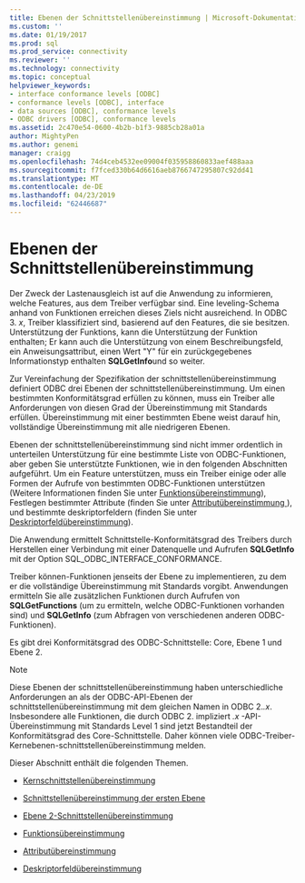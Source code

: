 ```yaml
---
title: Ebenen der Schnittstellenübereinstimmung | Microsoft-Dokumentation
ms.custom: ''
ms.date: 01/19/2017
ms.prod: sql
ms.prod_service: connectivity
ms.reviewer: ''
ms.technology: connectivity
ms.topic: conceptual
helpviewer_keywords:
- interface conformance levels [ODBC]
- conformance levels [ODBC], interface
- data sources [ODBC], conformance levels
- ODBC drivers [ODBC], conformance levels
ms.assetid: 2c470e54-0600-4b2b-b1f3-9885cb28a01a
author: MightyPen
ms.author: genemi
manager: craigg
ms.openlocfilehash: 74d4ceb4532ee09004f035958860833aef488aaa
ms.sourcegitcommit: f7fced330b64d6616aeb8766747295807c92dd41
ms.translationtype: MT
ms.contentlocale: de-DE
ms.lasthandoff: 04/23/2019
ms.locfileid: "62446687"
---
```

# <a name="interface-conformance-levels"></a>Ebenen der Schnittstellenübereinstimmung
Der Zweck der Lastenausgleich ist auf die Anwendung zu informieren, welche Features, aus dem Treiber verfügbar sind. Eine leveling-Schema anhand von Funktionen erreichen dieses Ziels nicht ausreichend. In ODBC 3. *x*, Treiber klassifiziert sind, basierend auf den Features, die sie besitzen. Unterstützung der Funktions, kann die Unterstützung der Funktion enthalten; Er kann auch die Unterstützung von einem Beschreibungsfeld, ein Anweisungsattribut, einen Wert "Y" für ein zurückgegebenes Informationstyp enthalten **SQLGetInfo**und so weiter.  
  
 Zur Vereinfachung der Spezifikation der schnittstellenübereinstimmung definiert ODBC drei Ebenen der schnittstellenübereinstimmung. Um einen bestimmten Konformitätsgrad erfüllen zu können, muss ein Treiber alle Anforderungen von diesen Grad der Übereinstimmung mit Standards erfüllen. Übereinstimmung mit einer bestimmten Ebene weist darauf hin, vollständige Übereinstimmung mit alle niedrigeren Ebenen.  
  
 Ebenen der schnittstellenübereinstimmung sind nicht immer ordentlich in unterteilen Unterstützung für eine bestimmte Liste von ODBC-Funktionen, aber geben Sie unterstützte Funktionen, wie in den folgenden Abschnitten aufgeführt. Um ein Feature unterstützen, muss ein Treiber einige oder alle Formen der Aufrufe von bestimmten ODBC-Funktionen unterstützen (Weitere Informationen finden Sie unter [Funktionsübereinstimmung](../../../odbc/reference/develop-app/function-conformance.md)), Festlegen bestimmter Attribute (finden Sie unter [Attributübereinstimmung ](../../../odbc/reference/develop-app/attribute-conformance.md)), und bestimmte deskriptorfeldern (finden Sie unter [Deskriptorfeldübereinstimmung](../../../odbc/reference/develop-app/descriptor-field-conformance.md)).  
  
 Die Anwendung ermittelt Schnittstelle-Konformitätsgrad des Treibers durch Herstellen einer Verbindung mit einer Datenquelle und Aufrufen **SQLGetInfo** mit der Option SQL_ODBC_INTERFACE_CONFORMANCE.  
  
 Treiber können-Funktionen jenseits der Ebene zu implementieren, zu dem er die vollständige Übereinstimmung mit Standards vorgibt. Anwendungen ermitteln Sie alle zusätzlichen Funktionen durch Aufrufen von **SQLGetFunctions** (um zu ermitteln, welche ODBC-Funktionen vorhanden sind) und **SQLGetInfo** (zum Abfragen von verschiedenen anderen ODBC-Funktionen).  
  
 Es gibt drei Konformitätsgrad des ODBC-Schnittstelle: Core, Ebene 1 und Ebene 2.  
  
> [!NOTE]
>  Diese Ebenen der schnittstellenübereinstimmung haben unterschiedliche Anforderungen an als der ODBC-API-Ebenen der schnittstellenübereinstimmung mit dem gleichen Namen in ODBC 2.*.x*. Insbesondere alle Funktionen, die durch ODBC 2. impliziert *.x* -API-Übereinstimmung mit Standards Level 1 sind jetzt Bestandteil der Konformitätsgrad des Core-Schnittstelle. Daher können viele ODBC-Treiber-Kernebenen-schnittstellenübereinstimmung melden.  
  
 Dieser Abschnitt enthält die folgenden Themen.  
  
-   [Kernschnittstellenübereinstimmung](../../../odbc/reference/develop-app/core-interface-conformance.md)  
  
-   [Schnittstellenübereinstimmung der ersten Ebene](../../../odbc/reference/develop-app/level-1-interface-conformance.md)  
  
-   [Ebene 2-Schnittstellenübereinstimmung](../../../odbc/reference/develop-app/level-2-interface-conformance.md)  
  
-   [Funktionsübereinstimmung](../../../odbc/reference/develop-app/function-conformance.md)  
  
-   [Attributübereinstimmung](../../../odbc/reference/develop-app/attribute-conformance.md)  
  
-   [Deskriptorfeldübereinstimmung](../../../odbc/reference/develop-app/descriptor-field-conformance.md)
